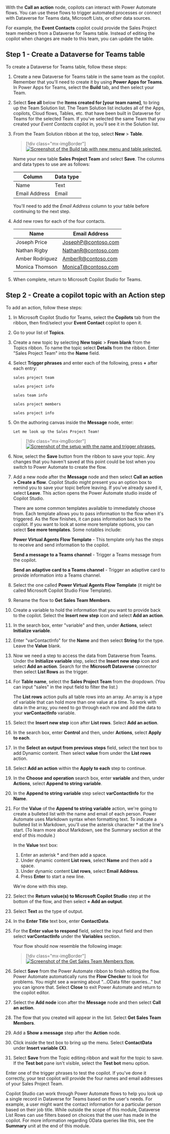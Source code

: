 With the **Call an action** node, copilots can interact with Power Automate flows. You can use these flows to trigger automated processes or connect with Dataverse for Teams data, Microsoft Lists, or other data sources.

For example, the **Event Contacts** copilot could provide the Sales Project team members from a Dataverse for Teams table. Instead of editing the copilot when changes are made to this team, you can update the table.

## Step 1 - Create a Dataverse for Teams table

To create a Dataverse for Teams table, follow these steps:

1. Create a new Dataverse for Teams table in the same team as the copilot. Remember that you'll need to create it by using **Power Apps for Teams**.  In Power Apps for Teams, select the **Build** tab, and then select your Team.

1. Select **See all** below the **Items created for [your team name]**, to bring up the Team Solution list. The Team Solution list includes all of the Apps, copilots, Cloud flows, Tables, etc. that have been built in Dataverse for Teams for the selected Team. If you've selected the same Team that you created your *Event Contacts* copilot in, you'll see it in the Solution list.

1. From the Team Solution ribbon at the top, select **New** > **Table**.

	> [!div class="mx-imgBorder"]
	> [![Screenshot of the Build tab with new menu and table selected.](../media/new-table.svg)](../media/new-table.svg#lightbox)

   Name your new table **Sales Project Team** and select **Save**.  The columns and data types to use are as follows:

	|     Column           |     Data type    |
	|----------------------|------------------|
	|     Name             |     Text         |
	|     Email Address    |     Email        |

	You'll need to add the *Email Address* column to your table before continuing to the next step.

1. Add new rows for each of the four contacts.

	| Name | Email Address |
	|------|---------------|
	|Joseph Price | JosephP@contoso.com |
	|Nathan Rigby | NathanR@contoso.com |
	|Amber Rodriguez | AmberR@contoso.com |
	|Monica Thomson | MonicaT@contoso.com |

1. When complete, return to Microsoft Copilot Studio for Teams.

## Step 2 - Create a copilot topic with an Action step

To add an action, follow these steps:

1. In Microsoft Copilot Studio for Teams, select the **Copilots** tab from the ribbon, then find/select your **Event Contact** copilot to open it.

1. Go to your list of **Topics**.

1. Create a new topic by selecting **New topic** > **From blank** from the Topics ribbon. To name the topic select **Details** from the ribbon. Enter "Sales Project Team" into the **Name** field.

1. Select **Trigger phrases** and enter each of the following, press **+** after each entry:  

	`sales project team`

	`sales project info`

	`sales team info`

	`sales project members`

	`sales project info`

1. On the authoring canvas inside the **Message** node, enter:

	`Let me look up the Sales Project Team!`

	> [!div class="mx-imgBorder"]
	> [![Screenshot of the setup with the name and trigger phrases.](../media/trigger-message.svg)](../media/trigger-message.svg#lightbox)

1. Now, select the **Save** button from the ribbon to save your topic. Any changes that you haven't saved at this point could be lost when you switch to Power Automate to create the flow.

1. Add a new node after the **Message** node and then select **Call an action > Create a flow**. Copilot Studio might present you an option box to remind you to save your topic before leaving. If you've already saved it, select **Leave**. This action opens the Power Automate studio inside of Copilot Studio.
    
    There are some common templates available to immediately choose from. Each template allows you to pass information to the flow when it's triggered. As the flow finishes, it can pass information back to the copilot.  If you want to look at some more template options, you can select **See more templates**.  Some notables include:
    
    **Power Virtual Agents Flow Template** - This template only has the steps to receive and send information to the copilot.

    **Send a message to a Teams channel** - Trigger a Teams message from the copilot.

    **Send an adaptive card to a Teams channel** - Trigger an adaptive card to provide information into a Teams channel.

1. Select the one called **Power Virtual Agents Flow Template** (it might be called Microsoft Copilot Studio Flow Template).

1. Rename the flow to **Get Sales Team Members**.

1. Create a variable to hold the information that you want to provide back to the copilot. Select the **Insert new step** icon and select **Add an action**.

1. In the search box, enter "variable" and then, under **Actions**, select **Initialize variable**.

1. Enter "varContactInfo" for the **Name** and then select **String** for the type. Leave the **Value** blank.

1. Now we need a step to access the data from Dataverse from Teams. Under the **Initialize variable** step, select the **Insert new step** icon and select **Add an action**. Search for the **Microsoft Dataverse** connector then select **List Rows** as the trigger.

1. For **Table name**, select the **Sales Project Team** from the dropdown. (You can input "sales" in the input field to filter the list.)
    
    The **List rows** action pulls all table rows into an array. An array is a type of variable that can hold more than one value at a time. To work with data in the array, you need to go through each row and add the data to your **varContactInfo** variable.

1. Select the **Insert new step** icon after **List rows**. Select **Add an action**.

1. In the search box, enter **Control** and then, under **Actions**, select **Apply to each**.

1. In the **Select an output from previous steps** field, select the text box to add Dynamic content. Then select **value** from under the **List rows** action.

1. Select **Add an action** within the **Apply to each** step to continue.

1. In the **Choose and operation** search box, enter **variable** and then, under **Actions**, select **Append to string variable**.

1. In the **Append to string variable** step select **varContactInfo** for the **Name**.

1. For the **Value** of the **Append to string variable** action, we're going to create a bulleted list with the name and email of each person. Power Automate uses Markdown syntax when formatting text. To indicate a bulleted list in Markdown, you'll use the asterisk character \* at the line's start. (To learn more about Markdown, see the Summary section at the end of this module.)
    
    In the **Value** text box:
    
    1. Enter an asterisk \* and then add a space.
    1. Under dynamic content **List rows**, select **Name** and then add a space.
    1. Under dynamic content **List rows**, select **Email Address**.
    1. Press **Enter** to start a new line.

	We're done with this step.

1. Select the **Return value(s) to Microsoft Copilot Studio** step at the bottom of the flow, and then select **+ Add an output**.

1. Select **Text** as the type of output.

1. In the **Enter Title** text box, enter **ContactData**.

1. For the **Enter value to respond** field, select the input field and then select **varContactInfo** under the **Variables** section.

	Your flow should now resemble the following image:
	> [!div class="mx-imgBorder"]
	> [![Screenshot of the Get Sales Team Members flow.](../media/contact-info-flow.svg)](../media/contact-info-flow.svg#lightbox)

1. Select **Save** from the Power Automate ribbon to finish editing the flow. Power Automate automatically runs the **Flow Checker** to look for problems. You might see a warning about "...OData filter queries..." but you can ignore that. Select **Close** to exit Power Automate and return to the copilot editor.

1. Select the **Add node** icon after the **Message** node and then select **Call an action**.

1. The flow that you created will appear in the list. Select **Get Sales Team Members**.

1. Add a **Show a message** step after the **Action** node.

1. Click inside the text box to bring up the menu. Select **ContactData** under **Insert variable {X}**.

1. Select **Save** from the Topic editing ribbon and wait for the topic to save. If the **Test bot** pane isn't visible, select the **Test bot** menu option.

Enter one of the trigger phrases to test the copilot. If you've done it correctly, your test copilot will provide the four names and email addresses of your Sales Project Team.

Copilot Studio can work through Power Automate flows to help you look up a single record in Dataverse for Teams based on the user's needs. For example, a user might want the contact information for a particular person based on their job title. While outside the scope of this module, Dataverse List Rows can use filters based on choices that the user has made in the copilot. For more information regarding OData queries like this, see the **Summary** unit at the end of this module.
